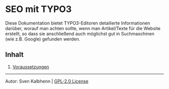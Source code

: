 # SEO mit TYPO3

Diese Dokumentation bietet TYPO3-Editoren detailierte Informationen darüber,
worauf man achten sollte, wenn man Artikel/Texte für die Website erstellt, so
dass sie anschließend auch möglichst gut in Suchmaschinen (wie z.B. Google)
gefunden werden.

## Inhalt

1. [Voraussetzungen](Voraussetzungen.md)

***

Autor: Sven Kalbhenn | [GPL-2.0 License](LICENCE)
